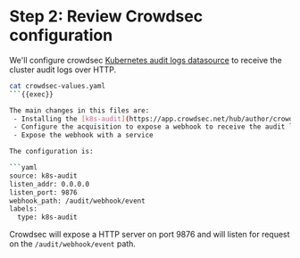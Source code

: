 # Step 2: Review Crowdsec configuration

We'll configure crowdsec [Kubernetes audit logs datasource](https://docs.crowdsec.net/docs/next/log_processor/data_sources/kubernetes_audit) to receive the cluster audit logs over HTTP.

```bash
cat crowdsec-values.yaml
```{{exec}}

The main changes in this files are:
 - Installing the [k8s-audit](https://app.crowdsec.net/hub/author/crowdsecurity/collections/k8s-audit) collection, which contains the log parser and the various detection scenarios.
 - Configure the acquisition to expose a webhook to receive the audit logs.
 - Expose the webhook with a service

The configuration is:

```yaml
source: k8s-audit
listen_addr: 0.0.0.0
listen_port: 9876
webhook_path: /audit/webhook/event
labels:
  type: k8s-audit
```

Crowdsec will expose a HTTP server on port 9876 and will listen for request on the `/audit/webhook/event` path.